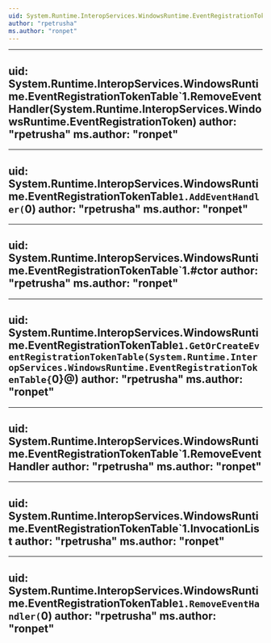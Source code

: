 ```yaml
---
uid: System.Runtime.InteropServices.WindowsRuntime.EventRegistrationTokenTable`1
author: "rpetrusha"
ms.author: "ronpet"
---
```


---
uid: System.Runtime.InteropServices.WindowsRuntime.EventRegistrationTokenTable`1.RemoveEventHandler(System.Runtime.InteropServices.WindowsRuntime.EventRegistrationToken)
author: "rpetrusha"
ms.author: "ronpet"
---

---
uid: System.Runtime.InteropServices.WindowsRuntime.EventRegistrationTokenTable`1.AddEventHandler(`0)
author: "rpetrusha"
ms.author: "ronpet"
---

---
uid: System.Runtime.InteropServices.WindowsRuntime.EventRegistrationTokenTable`1.#ctor
author: "rpetrusha"
ms.author: "ronpet"
---

---
uid: System.Runtime.InteropServices.WindowsRuntime.EventRegistrationTokenTable`1.GetOrCreateEventRegistrationTokenTable(System.Runtime.InteropServices.WindowsRuntime.EventRegistrationTokenTable{`0}@)
author: "rpetrusha"
ms.author: "ronpet"
---

---
uid: System.Runtime.InteropServices.WindowsRuntime.EventRegistrationTokenTable`1.RemoveEventHandler
author: "rpetrusha"
ms.author: "ronpet"
---

---
uid: System.Runtime.InteropServices.WindowsRuntime.EventRegistrationTokenTable`1.InvocationList
author: "rpetrusha"
ms.author: "ronpet"
---

---
uid: System.Runtime.InteropServices.WindowsRuntime.EventRegistrationTokenTable`1.RemoveEventHandler(`0)
author: "rpetrusha"
ms.author: "ronpet"
---

